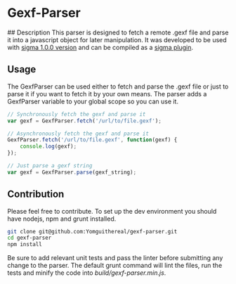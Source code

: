 # Gexf-Parser

## Description
This parser is designed to fetch a remote .gexf file and parse it into a javascript object for later manipulation. It was developed to be used with [sigma 1.0.0 version](https://github.com/jacomyal/sigma.js/tree/draft-v1.0.0) and can be compiled as a [sigma plugin](https://github.com/jacomyal/sigma.js/tree/draft-v1.0.0/plugins/sigma.parsers.gexf).

## Usage
The GexfParser can be used either to fetch and parse the .gexf file or just to parse it if you want to fetch it by your own means. The parser adds a GexfParser variable to your global scope so you can use it.

```js
// Synchronously fetch the gexf and parse it
var gexf = GexfParser.fetch('/url/to/file.gexf');

// Asynchronously fetch the gexf and parse it
GexfParser.fetch('/url/to/file.gexf', function(gexf) {
    console.log(gexf);
});

// Just parse a gexf string
var gexf = GexfParser.parse(gexf_string);
```

## Contribution
Please feel free to contribute. To set up the dev environment you should have nodejs, npm and grunt installed.

```bash
git clone git@github.com:Yomguithereal/gexf-parser.git
cd gexf-parser
npm install
```

Be sure to add relevant unit tests and pass the linter before submitting any change to the parser. The default grunt command will lint the files, run the tests and minify the code into *build/gexf-parser.min.js*.
